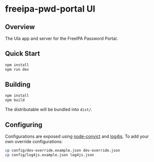 # freeipa-pwd-portal UI

## Overview

The UIa app and server for the FreeIPA Password Portal.

## Quick Start

```bash
npm install
npm run dev
```

## Building

```bash
npm install
npm build
```

The distributable will be bundled into `dist/`.

## Configuring

Configurations are exposed using [node-convict](https://github.com/mozilla/node-convict)
and [log4js](https://github.com/log4js-node/log4js-node). To add your 
own override configurations:

```bash
cp config/dev-override.example.json dev-override.json
cp config/log4js.example.json log4js.json
```
